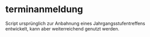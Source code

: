 # terminanmeldung
Script ursprünglich zur Anbahnung eines Jahrgangsstufentreffens entwickelt, kann aber weiterreichend genutzt werden.
